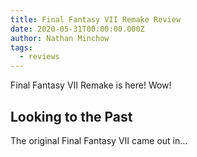 ```yaml
---
title: Final Fantasy VII Remake Review
date: 2020-05-31T00:00:00.000Z
author: Nathan Minchow
tags:
  - reviews
---
```

Final Fantasy VII Remake is here! Wow!

## Looking to the Past

The original Final Fantasy VII came out in...
